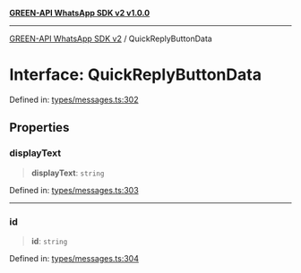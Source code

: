 [**GREEN-API WhatsApp SDK v2 v1.0.0**](../README.md)

***

[GREEN-API WhatsApp SDK v2](../globals.md) / QuickReplyButtonData

# Interface: QuickReplyButtonData

Defined in: [types/messages.ts:302](https://github.com/green-api/whatsapp-api-client-js-v2/blob/6c31521abaa4e85365f3538298181cae99417bce/src/types/messages.ts#L302)

## Properties

### displayText

> **displayText**: `string`

Defined in: [types/messages.ts:303](https://github.com/green-api/whatsapp-api-client-js-v2/blob/6c31521abaa4e85365f3538298181cae99417bce/src/types/messages.ts#L303)

***

### id

> **id**: `string`

Defined in: [types/messages.ts:304](https://github.com/green-api/whatsapp-api-client-js-v2/blob/6c31521abaa4e85365f3538298181cae99417bce/src/types/messages.ts#L304)
